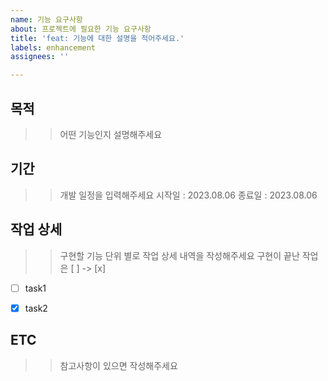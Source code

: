 ```yaml
---
name: 기능 요구사항
about: 프로젝트에 필요한 기능 요구사항
title: 'feat: 기능에 대한 설명을 적어주세요.'
labels: enhancement
assignees: ''

---
```


## 목적
>>어떤 기능인지 설명해주세요


## 기간
>> 개발 일정을 입력해주세요
시작일 : 2023.08.06
종료일 : 2023.08.06


## 작업 상세
>>구현할 기능 단위 별로 작업 상세 내역을 작성해주세요
>>구현이 끝난 작업은 [ ] -> [x]

- [ ] task1
- [x] task2


## ETC
>>참고사항이 있으면 작성해주세요
